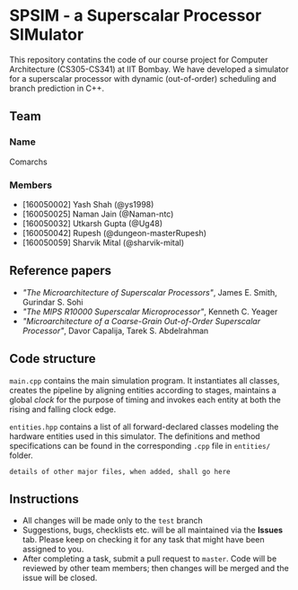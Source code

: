 # SPSIM - a Superscalar Processor SIMulator
This repository contatins the code of our course project for Computer Architecture (CS305-CS341) at IIT Bombay. We have developed a simulator for a superscalar processor with dynamic (out-of-order) scheduling and branch prediction in C++.

## Team
### Name
Comarchs
### Members
*   [160050002] Yash Shah (@ys1998)
*   [160050025] Naman Jain (@Naman-ntc)
*   [160050032] Utkarsh Gupta (@Ug48)
*   [160050042] Rupesh (@dungeon-masterRupesh)
*   [160050059] Sharvik Mital (@sharvik-mital)

## Reference papers
*   *"The Microarchitecture of Superscalar Processors"*, James E. Smith, Gurindar S. Sohi
*   *"The MIPS R10000 Superscalar Microprocessor"*, Kenneth C. Yeager
*   *"Microarchitecture of a Coarse-Grain Out-of-Order Superscalar Processor"*, Davor Capalija, Tarek S. Abdelrahman

## Code structure
`main.cpp` contains the main simulation program. It instantiates all classes, creates the pipeline by aligning entities according to stages, maintains a global *clock* for the purpose of timing and invokes each entity at both the rising and falling clock edge.

`entities.hpp` contains a list of all forward-declared classes modeling the hardware entities used in this simulator. The definitions and method specifications can be found in the corresponding `.cpp` file in `entities/` folder.

```
details of other major files, when added, shall go here
```

## Instructions
*   All changes will be made only to the `test` branch
*   Suggestions, bugs, checklists etc. will be all maintained via the **Issues** tab. Please keep on checking it for any task that might have been assigned to you.
*   After completing a task, submit a pull request to `master`. Code will be reviewed by other team members; then changes will be merged and the issue will be closed.
